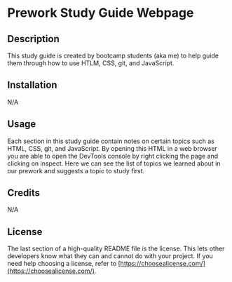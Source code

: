 # Prework Study Guide Webpage

## Description

This study guide is created by bootcamp students (aka me) to help guide them through how to use HTLM, CSS, git, and JavaScript.

## Installation

N/A

## Usage

Each section in this study guide contain notes on certain topics such as HTML, CSS, git, and JavaScript. By opening this HTML in a web browser you are able to open the DevTools console by right clicking the page and clicking on inspect. Here we can see the list of topics we learned about in our prework and suggests a topic to study first. 

## Credits

N/A

## License

The last section of a high-quality README file is the license. This lets other developers know what they can and cannot do with your project. If you need help choosing a license, refer to [https://choosealicense.com/](https://choosealicense.com/).


